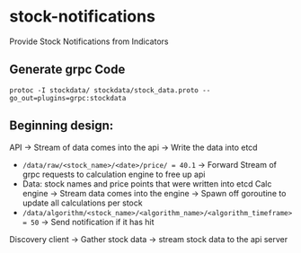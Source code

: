 # stock-notifications
Provide Stock Notifications from Indicators

## Generate grpc Code
```
protoc -I stockdata/ stockdata/stock_data.proto --go_out=plugins=grpc:stockdata
```

## Beginning design:
API
-> Stream of data comes into the api
-> Write the data into etcd
   - `/data/raw/<stock_name>/<date>/price/ = 40.1`
-> Forward Stream of grpc requests to calculation engine to free up api
   - Data: stock names and price points that were written into etcd
Calc engine
-> Stream data comes into the engine 
-> Spawn off goroutine to update all calculations per stock 
   - `/data/algorithm/<stock_name>/<algorithm_name>/<algorithm_timeframe> = 50`
-> Send notification if it has hit

Discovery client
-> Gather stock data
-> stream stock data to the api server

